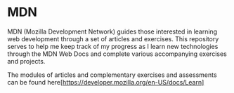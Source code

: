# MDN
MDN (Mozilla Development Network) guides those interested in learning web development through a set of articles and exercises. This repository serves to help me keep track of my progress as I learn new technologies through the MDN Web Docs and complete various accompanying exercises and projects.


The modules of articles and complementary exercises and assessments can be found here[https://developer.mozilla.org/en-US/docs/Learn]
